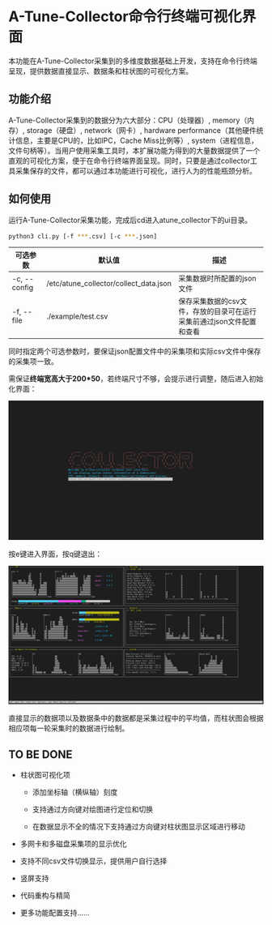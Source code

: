 # A-Tune-Collector命令行终端可视化界面

本功能在A-Tune-Collector采集到的多维度数据基础上开发，支持在命令行终端呈现，提供数据直接显示、数据条和柱状图的可视化方案。

## 功能介绍

A-Tune-Collector采集到的数据分为六大部分：CPU（处理器）, memory（内存）, storage（硬盘）, network（网卡）, hardware performance（其他硬件统计信息，主要是CPU的，比如IPC，Cache Miss比例等）, system（进程信息，文件句柄等）。当用户使用采集工具时，本扩展功能为得到的大量数据提供了一个直观的可视化方案，便于在命令行终端界面呈现。同时，只要是通过collector工具采集保存的文件，都可以通过本功能进行可视化，进行人为的性能瓶颈分析。

## 如何使用

运行A-Tune-Collector采集功能，完成后cd进入atune_collector下的ui目录。

``` sh
python3 cli.py [-f ***.csv] [-c ***.json]
```

| 可选参数 | 默认值 | 描述 |
| ------- | ------ | ---- |
| -c, --config | /etc/atune_collector/collect_data.json | 采集数据时所配置的json文件 |
| -f, --file | ./example/test.csv | 保存采集数据的csv文件，存放的目录可在运行采集前通过json文件配置和查看 |

同时指定两个可选参数时，要保证json配置文件中的采集项和实际csv文件中保存的采集项一致。

需保证**终端宽高大于200*50**，若终端尺寸不够，会提示进行调整，随后进入初始化界面：

![init](./example/welcome.jpg "初始化界面")

按e键进入界面，按q键退出：

![visualization](./example/all.jpg "数据可视化界面")

直接显示的数据项以及数据条中的数据都是采集过程中的平均值，而柱状图会根据相应项每一轮采集时的数据进行绘制。

## TO BE DONE

- 柱状图可视化项

  - 添加坐标轴（横纵轴）刻度

  - 支持通过方向键对绘图进行定位和切换

  - 在数据显示不全的情况下支持通过方向键对柱状图显示区域进行移动

- 多网卡和多磁盘采集项的显示优化

- 支持不同csv文件切换显示，提供用户自行选择

- 竖屏支持

- 代码重构与精简

- 更多功能配置支持......
